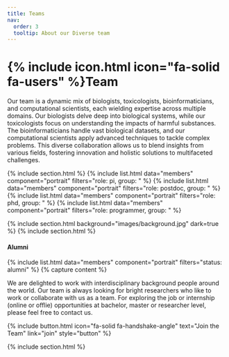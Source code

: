 ```yaml
---
title: Teams
nav:
  order: 3
  tooltip: About our Diverse team
---
```


# {% include icon.html icon="fa-solid fa-users" %}Team

Our team is a dynamic mix of biologists, toxicologists, bioinformaticians, and computational scientists, each wielding expertise across multiple domains. Our biologists delve deep into biological systems, while our toxicologists focus on understanding the impacts of harmful substances. The bioinformaticians handle vast biological datasets, and our computational scientists apply advanced techniques to tackle complex problems. This diverse collaboration allows us to blend insights from various fields, fostering innovation and holistic solutions to multifaceted challenges.

{% include section.html %}
{% include list.html data="members" component="portrait" filters="role: pi, group: " %}
{% include list.html data="members" component="portrait" filters="role: postdoc, group: " %}
{% include list.html data="members" component="portrait" filters="role: phd, group: " %}
{% include list.html data="members" component="portrait" filters="role: programmer, group: " %}

{% include section.html background="images/background.jpg" dark=true %}
{% include section.html %}

#### Alumni
{% include list.html data="members" component="portrait" filters="status: alumni" %}
{% capture content %}



We are delighted to work with interdisciplinary background people around the world. Our team is always looking for bright researchers who like to work or collaborate with us as a team. For exploring the job or internship (online or offlie) opportunities at bachelor, master or researcher level, please feel free to contact us.

{%
  include button.html
  icon="fa-solid fa-handshake-angle"
  text="Join the Team"
  link="join"
  style="button"
%}

{% include section.html %}

